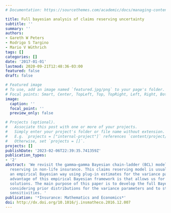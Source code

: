 ```yaml
---
# Documentation: https://sourcethemes.com/academic/docs/managing-content/

title: Full bayesian analysis of claims reserving uncertainty
subtitle: ''
summary: ''
authors:
- Gareth W Peters
- Rodrigo S Targino
- Mario V Wüthrich
tags: []
categories: []
date: '2017-01-01'
lastmod: 2020-09-21T12:48:36-03:00
featured: false
draft: false

# Featured image
# To use, add an image named `featured.jpg/png` to your page's folder.
# Focal points: Smart, Center, TopLeft, Top, TopRight, Left, Right, BottomLeft, Bottom, BottomRight.
image:
  caption: ''
  focal_point: ''
  preview_only: false

# Projects (optional).
#   Associate this post with one or more of your projects.
#   Simply enter your project's folder or file name without extension.
#   E.g. `projects = ["internal-project"]` references `content/project/deep-learning/index.md`.
#   Otherwise, set `projects = []`.
projects: []
publishDate: '2023-02-06T22:39:35.741359Z'
publication_types:
- '2'
abstract: 'We revisit the gamma–gamma Bayesian chain-ladder (BCL) model for claims
  reserving in non-life insurance. This claims reserving model is usually used in
  an empirical Bayesian way using plug-in estimates for the variance parameters. The
  advantage of this empirical Bayesian framework is that allows us for closed form
  solutions. The main purpose of this paper is to develop the full Bayesian case also
  considering prior distributions for the variance parameters and to study the resulting
  sensitivities. '
publication: '*Insurance: Mathematics and Economics*'
doi: http://dx.doi.org/10.1016/j.insmatheco.2016.12.007
---
```

